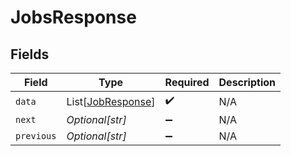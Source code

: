 # JobsResponse


## Fields

| Field                                                   | Type                                                    | Required                                                | Description                                             |
| ------------------------------------------------------- | ------------------------------------------------------- | ------------------------------------------------------- | ------------------------------------------------------- |
| `data`                                                  | List[[JobResponse](../../models/shared/jobresponse.md)] | :heavy_check_mark:                                      | N/A                                                     |
| `next`                                                  | *Optional[str]*                                         | :heavy_minus_sign:                                      | N/A                                                     |
| `previous`                                              | *Optional[str]*                                         | :heavy_minus_sign:                                      | N/A                                                     |